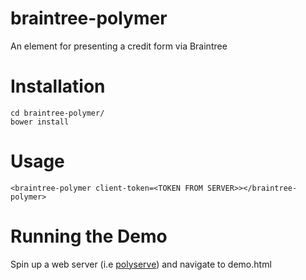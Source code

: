 # braintree-polymer

An element for presenting a credit form via Braintree

# Installation
	
	cd braintree-polymer/
	bower install
	

# Usage

```<braintree-polymer client-token=<TOKEN FROM SERVER>></braintree-polymer>```

# Running the Demo

Spin up a web server (i.e [polyserve](https://github.com/PolymerLabs/polyserve)) and navigate to demo.html

	